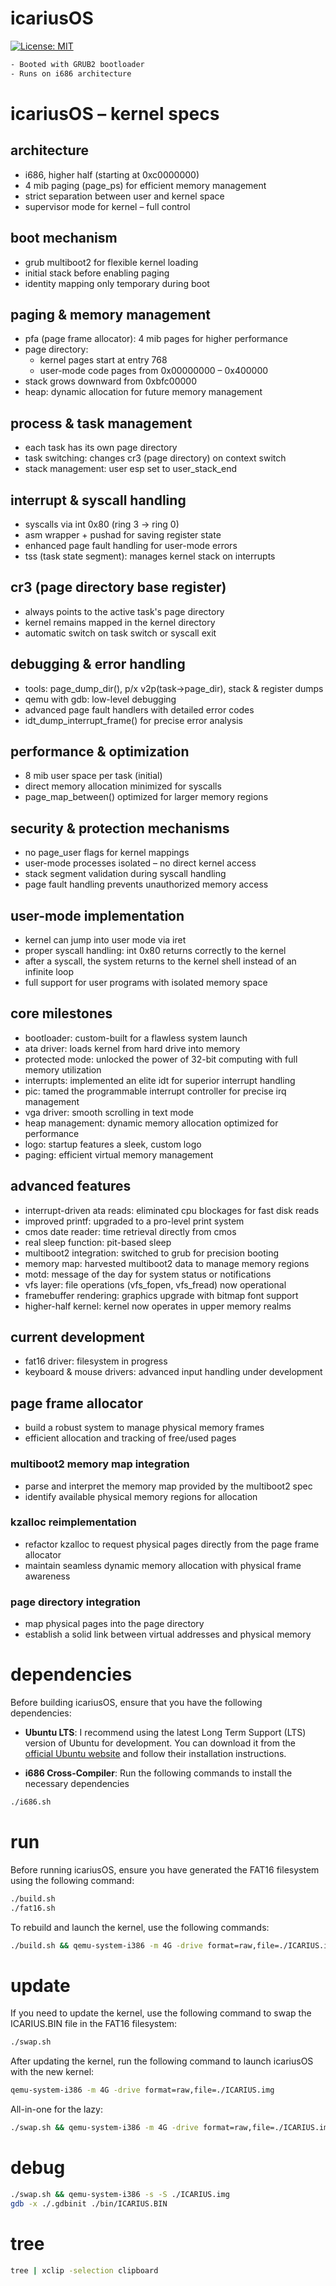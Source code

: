 # icariusOS

[![License: MIT](https://img.shields.io/badge/License-MIT-blue.svg)](https://opensource.org/licenses/MIT)

```bash
- Booted with GRUB2 bootloader
- Runs on i686 architecture
```

# icariusOS – kernel specs

## architecture  
- i686, higher half (starting at 0xc0000000)  
- 4 mib paging (page_ps) for efficient memory management  
- strict separation between user and kernel space  
- supervisor mode for kernel – full control  

## boot mechanism  
- grub multiboot2 for flexible kernel loading  
- initial stack before enabling paging  
- identity mapping only temporary during boot  

## paging & memory management  
- pfa (page frame allocator): 4 mib pages for higher performance  
- page directory:  
  - kernel pages start at entry 768  
  - user-mode code pages from 0x00000000 – 0x400000  
- stack grows downward from 0xbfc00000  
- heap: dynamic allocation for future memory management  

## process & task management  
- each task has its own page directory  
- task switching: changes cr3 (page directory) on context switch  
- stack management: user esp set to user_stack_end  

## interrupt & syscall handling  
- syscalls via int 0x80 (ring 3 → ring 0)  
- asm wrapper + pushad for saving register state  
- enhanced page fault handling for user-mode errors  
- tss (task state segment): manages kernel stack on interrupts  

## cr3 (page directory base register)  
- always points to the active task's page directory  
- kernel remains mapped in the kernel directory  
- automatic switch on task switch or syscall exit  

## debugging & error handling  
- tools: page_dump_dir(), p/x v2p(task->page_dir), stack & register dumps  
- qemu with gdb: low-level debugging  
- advanced page fault handlers with detailed error codes  
- idt_dump_interrupt_frame() for precise error analysis  

## performance & optimization  
- 8 mib user space per task (initial)  
- direct memory allocation minimized for syscalls  
- page_map_between() optimized for larger memory regions  

## security & protection mechanisms  
- no page_user flags for kernel mappings  
- user-mode processes isolated – no direct kernel access  
- stack segment validation during syscall handling  
- page fault handling prevents unauthorized memory access  

## user-mode implementation  
- kernel can jump into user mode via iret  
- proper syscall handling: int 0x80 returns correctly to the kernel  
- after a syscall, the system returns to the kernel shell instead of an infinite loop  
- full support for user programs with isolated memory space  

## core milestones  
- bootloader: custom-built for a flawless system launch  
- ata driver: loads kernel from hard drive into memory  
- protected mode: unlocked the power of 32-bit computing with full memory utilization  
- interrupts: implemented an elite idt for superior interrupt handling  
- pic: tamed the programmable interrupt controller for precise irq management  
- vga driver: smooth scrolling in text mode  
- heap management: dynamic memory allocation optimized for performance  
- logo: startup features a sleek, custom logo  
- paging: efficient virtual memory management  

## advanced features  
- interrupt-driven ata reads: eliminated cpu blockages for fast disk reads  
- improved printf: upgraded to a pro-level print system  
- cmos date reader: time retrieval directly from cmos  
- real sleep function: pit-based sleep  
- multiboot2 integration: switched to grub for precision booting  
- memory map: harvested multiboot2 data to manage memory regions  
- motd: message of the day for system status or notifications  
- vfs layer: file operations (vfs_fopen, vfs_fread) now operational  
- framebuffer rendering: graphics upgrade with bitmap font support  
- higher-half kernel: kernel now operates in upper memory realms  

## current development  
- fat16 driver: filesystem in progress  
- keyboard & mouse drivers: advanced input handling under development  

## page frame allocator  
- build a robust system to manage physical memory frames  
- efficient allocation and tracking of free/used pages  

### multiboot2 memory map integration  
- parse and interpret the memory map provided by the multiboot2 spec  
- identify available physical memory regions for allocation  

### kzalloc reimplementation  
- refactor kzalloc to request physical pages directly from the page frame allocator  
- maintain seamless dynamic memory allocation with physical frame awareness  

### page directory integration  
- map physical pages into the page directory  
- establish a solid link between virtual addresses and physical memory  

# dependencies

Before building icariusOS, ensure that you have the following dependencies:

- **Ubuntu LTS**: I recommend using the latest Long Term Support (LTS) version of Ubuntu for development. 
You can download it from the [official Ubuntu website](https://ubuntu.com/download) and follow their installation instructions.

- **i686 Cross-Compiler**: Run the following commands to install the necessary dependencies

```bash
./i686.sh
```

# run

Before running icariusOS, ensure you have generated the FAT16 filesystem using the following command:

```bash
./build.sh
./fat16.sh
```

To rebuild and launch the kernel, use the following commands:

```bash
./build.sh && qemu-system-i386 -m 4G -drive format=raw,file=./ICARIUS.img
```

# update

If you need to update the kernel, use the following command to swap the ICARIUS.BIN file in the FAT16 filesystem:

```bash
./swap.sh 
```

After updating the kernel, run the following command to launch icariusOS with the new kernel:

```bash
qemu-system-i386 -m 4G -drive format=raw,file=./ICARIUS.img
```

All-in-one for the lazy:

```bash
./swap.sh && qemu-system-i386 -m 4G -drive format=raw,file=./ICARIUS.img
```

# debug

```bash
./swap.sh && qemu-system-i386 -s -S ./ICARIUS.img
gdb -x ./.gdbinit ./bin/ICARIUS.BIN
```

# tree

```bash
tree | xclip -selection clipboard
```